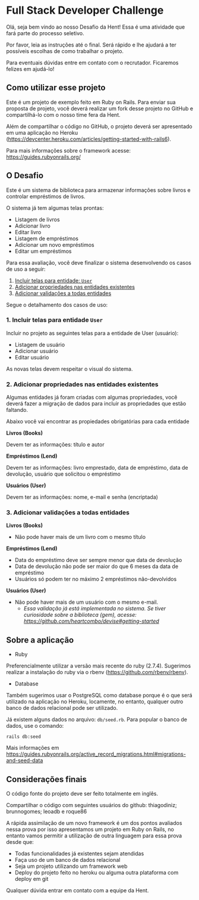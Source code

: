 # Full Stack Developer Challenge

Olá, seja bem vindo ao nosso Desafio da Hent! Essa é uma atividade que fará parte do processo seletivo.

Por favor, leia as instruções até o final. Será rápido e lhe ajudará a ter possíveis escolhas de como trabalhar o projeto.

Para eventuais dúvidas entre em contato com o recrutador. Ficaremos felizes em ajudá-lo!

## Como utilizar esse projeto

Este é um projeto de exemplo feito em Ruby on Rails. Para enviar sua proposta de projeto, você deverá realizar um fork desse projeto no GitHub e compartilhá-lo com o nosso time fera da Hent.

Além de compartilhar o código no GitHub, o projeto deverá ser apresentado em uma aplicação no Heroku (https://devcenter.heroku.com/articles/getting-started-with-rails6).

Para mais informações sobre o framework acesse: https://guides.rubyonrails.org/

## O Desafio

Este é um sistema de biblioteca para armazenar informações sobre livros e controlar empréstimos de livros.

O sistema já tem algumas telas prontas:

 - Listagem de livros
 - Adicionar livro
 - Editar livro
 - Listagem de empréstimos
 - Adicionar um novo empréstimos
 - Editar um empréstimos

Para essa avaliação, você deve finalizar o sistema desenvolvendo os casos de uso a seguir: 

1. [Incluir telas para entidade: `User`](https://github.com/hent-dev/full-stack-challenge#1-incluir-telas-para-entidade-user)
2. [Adicionar propriedades nas entidades existentes](https://github.com/hent-dev/full-stack-challenge#2-adicionar-propriedades-nas-entidades-existentes)
3. [Adicionar validações a todas entidades](https://github.com/hent-dev/full-stack-challenge#3-adicionar-valida%C3%A7%C3%B5es-a-todas-entidades)

Segue o detalhamento dos casos de uso:

### 1. Incluir telas para entidade `User`

Incluir no projeto as seguintes telas para a entidade de User (usuário):

 - Listagem de usuário
 - Adicionar usuário
 - Editar usuário

 As novas telas devem respeitar o visual do sistema.

### 2. Adicionar propriedades nas entidades existentes

Algumas entidades já foram criadas com algumas propriedades, você deverá fazer a migração de dados para incluir as propriedades que estão faltando.

Abaixo você vai encontrar as propiedades obrigatórias para cada entidade

**Livros (Books)**

Devem ter as informações: título e autor

**Empréstimos (Lend)**

Devem ter as informações: livro emprestado, data de empréstimo, data de devolução, usuário que solicitou o empréstimo

**Usuários (User)**

Devem ter as informações: nome, e-mail e senha (encriptada)

### 3. Adicionar validações a todas entidades 

**Livros (Books)**

- Não pode haver mais de um livro com o mesmo título

**Empréstimos (Lend)**

- Data do empréstimo deve ser sempre menor que data de devolução
- Data de devolução não pode ser maior do que 6 meses da data de empréstimo
- Usuários só podem ter no máximo 2 empréstimos não-devolvidos

**Usuários (User)**

- Não pode haver mais de um usuário com o mesmo e-mail.
  - _Essa validação já está implementada no sistema. Se tiver curiosidade sobre a biblioteca (gem), acesse: https://github.com/heartcombo/devise#getting-started_


## Sobre a aplicação

* Ruby

Preferencialmente utilizar a versão mais recente do ruby (2.7.4). Sugerimos realizar a instalação do ruby via o rbenv (https://github.com/rbenv/rbenv).


* Database

 Também sugerimos usar o PostgreSQL como database porque é o que será utilizado na aplicação no Heroku, locamente, no entanto, qualquer outro banco de dados relacional pode ser utilizado. 

Já existem alguns dados no arquivo: `db/seed.rb`. Para popular o banco de dados, use o comando:

`rails db:seed`

Mais informações em https://guides.rubyonrails.org/active_record_migrations.html#migrations-and-seed-data

## Considerações finais

O código fonte do projeto deve ser feito totalmente em inglês.

Compartilhar o código com seguintes usuários do github:
thiagodiniz; brunnogomes; leoadb e roque86

A rápida assimilação de um novo framework é um dos pontos avaliados nessa prova por isso apresentamos um projeto em Ruby on Rails, no entanto vamos permitir a utilização de outra linguagem para essa prova desde que:
 - Todas funcionalidades já existentes sejam atendidas
 - Faça uso de um banco de dados relacional
 - Seja um projeto utilizando um framework web
 - Deploy do projeto feito no heroku ou alguma outra plataforma com deploy em git

Qualquer dúvida entrar em contato com a equipe da Hent.

